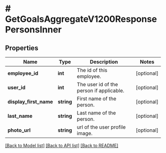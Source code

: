 # # GetGoalsAggregateV1200ResponsePersonsInner

## Properties

Name | Type | Description | Notes
------------ | ------------- | ------------- | -------------
**employee_id** | **int** | The id of this employee. | [optional]
**user_id** | **int** | The user id of the person if applicable. | [optional]
**display_first_name** | **string** | First name of the person. | [optional]
**last_name** | **string** | Last name of the person. | [optional]
**photo_url** | **string** | url of the user profile image. | [optional]

[[Back to Model list]](../../README.md#models) [[Back to API list]](../../README.md#endpoints) [[Back to README]](../../README.md)
